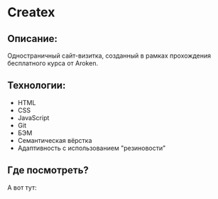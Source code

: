 # Createx

## Описание:
Одностраничный сайт-визитка, созданный в рамках прохождения бесплатного курса от Aroken.

## Технологии:

- HTML
- CSS
- JavaScript
- Git
- БЭМ
- Семантическая вёрстка
- Адаптивность с использованием "резиновости"

## Где посмотреть?

А вот тут: 
